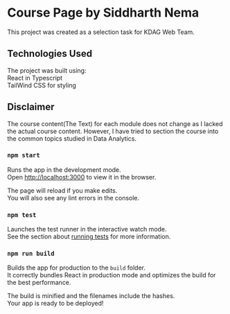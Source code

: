# Course Page by Siddharth Nema

This project was created as a selection task for KDAG Web Team.

## Technologies Used

The project was built using: \
 React in Typescript\
 TailWind CSS for styling

## Disclaimer

The course content(The Text) for each module does not change as I lacked the actual course content. However, I have tried to section
the course into the common topics studied in Data Analytics.

### `npm start`

Runs the app in the development mode.\
Open [http://localhost:3000](http://localhost:3000) to view it in the browser.

The page will reload if you make edits.\
You will also see any lint errors in the console.

### `npm test`

Launches the test runner in the interactive watch mode.\
See the section about [running tests](https://facebook.github.io/create-react-app/docs/running-tests) for more information.

### `npm run build`

Builds the app for production to the `build` folder.\
It correctly bundles React in production mode and optimizes the build for the best performance.

The build is minified and the filenames include the hashes.\
Your app is ready to be deployed!
